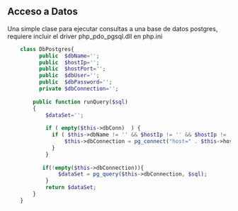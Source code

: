 Acceso a Datos
--------------
Una simple clase para ejecutar consultas a una base de datos postgres, requiere incluir el driver php_pdo_pgsql.dll en php.ini

```php
    class DbPostgres{
          public  $dbName='';
          public  $hostIp='';
          public  $hostPort='';
          public  $dbUser='';
          public  $dbPassword='';
          private $dbConnection='';
          
        public function runQuery($sql)
        {
            $dataSet='';
            
            if ( empty($this->dbConn)  ) {
              if ( $this->dbName != '' && $hostIp != '' && $hostIp != ''  && $hostPort!= ''  &&  $dbUser!= '' && $dbPassword!= '' ) {
                  $this->dbConnection = pg_connect("host=" . $this->hostIp . " port=" . $this->$hostPort . " dbname=" . $this->dbName . " user=" . $this->dbUser . " password=" . $this->dbPassword);
              }
            }
            
           if(!empty($this->dbConnection)){
                $dataSet = pg_query($this->dbConnection, $sql);
            }
            return $dataSet;    
        }
    }
